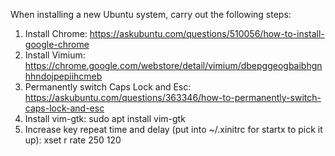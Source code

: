 When installing a new Ubuntu system, carry out the following steps:

1. Install Chrome: https://askubuntu.com/questions/510056/how-to-install-google-chrome
2. Install Vimium: https://chrome.google.com/webstore/detail/vimium/dbepggeogbaibhgnhhndojpepiihcmeb
3. Permanently switch Caps Lock and Esc: https://askubuntu.com/questions/363346/how-to-permanently-switch-caps-lock-and-esc
4. Install vim-gtk: sudo apt install vim-gtk
5. Increase key repeat time and delay (put into ~/.xinitrc for startx to pick it up): xset r rate 250 120

